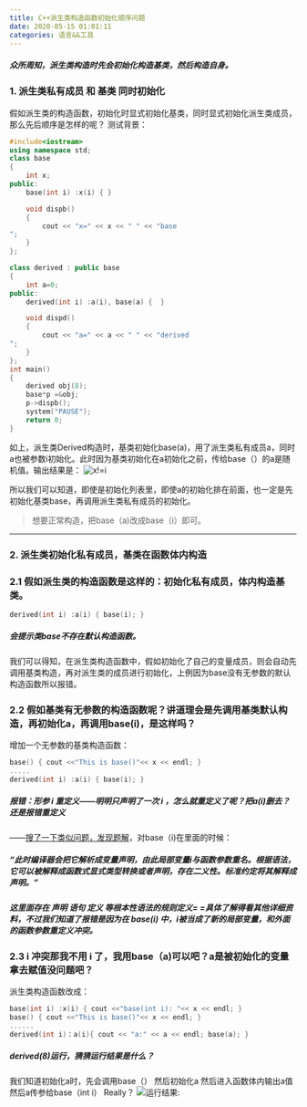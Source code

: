```yaml
---
title: C++派生类构造函数初始化顺序问题
date: 2020-05-15 01:01:11
categories: 语言&&工具
---
```


##### 众所周知，派生类构造时先会初始化构造基类，然后构造自身。
### 1. 派生类私有成员 和 基类 同时初始化
假如派生类的构造函数，初始化时显式初始化基类，同时显式初始化派生类成员，那么先后顺序是怎样的呢？
测试背景：

```cpp
#include<iostream>
using namespace std;
class base
{
	int x;
public:
	base(int i) :x(i) { }

	void dispb()
	{
		cout << "x=" << x << " " << "base
";
	}
};

class derived : public base
{
	int a=0;
public:
	derived(int i) :a(i), base(a) {  }

	void dispd()
	{
		cout << "a=" << a << " " << "derived
";
	}
};
int main()
{
	derived obj(8);
	base*p =&obj;
	p->dispb();
	system("PAUSE");
	return 0;
}
```
 
如上，派生类Derived构造时，基类初始化base(a)，用了派生类私有成员a，同时a也被参数i初始化。此时因为基类初始化在a初始化之前，传给base（）的a是随机值。输出结果是：
![x!=i](https://wx4.sinaimg.cn/mw1024/b8e57787gy1ggtt5j2vutj204p02f3yb.jpg)

所以我们可以知道，即使是初始化列表里，即使a的初始化排在前面，也一定是先初始化基类base，再调用派生类私有成员的初始化。
>想要正常构造，把base（a)改成base（i）即可。
---------------------------
### 2. 派生类初始化私有成员，基类在函数体内构造
### 2.1 假如派生类的构造函数是这样的：初始化私有成员，体内构造基类。
```cpp
derived(int i) :a(i) { base(i); }
```
##### 会提示类base不存在默认构造函数。
我们可以得知，在派生类构造函数中，假如初始化了自己的变量成员，则会自动先调用基类构造，再对派生类的成员进行初始化，上例因为base没有无参数的默认构造函数所以报错。

### 2.2 假如基类有无参数的构造函数呢？讲道理会是先调用基类默认构造，再初始化a，再调用base(i)，是这样吗？
增加一个无参数的基类构造函数：
```cpp
base() { cout <<"This is base()"<< x << endl; }
.....
derived(int i) :a(i) { base(i); }
```
##### 报错：形参 i 重定义——明明只声明了一次 i ，怎么就重定义了呢？把a(i)删去？还是报错重定义
——[搜了一下类似问题，发现题解](https://segmentfault.com/q/1010000014553913)，对base（i)在里面的时候：
##### “此时编译器会把它解析成变量声明，由此局部变量i与函数参数重名。根据语法，它可以被解释成函数式显式类型转换或者声明，存在二义性。标准约定将其解释成声明。”

##### 这里面存在 声明  语句 定义 等根本性语法的规则定义= =具体了解得看其他详细资料，不过我们知道了报错是因为在 base(i) 中，i被当成了新的局部变量，和外面的函数参数重定义冲突。

### 2.3 i 冲突那我不用 i 了，我用base（a)可以吧？a是被初始化的变量拿去赋值没问题吧？
派生类构造函数改成：
```cpp
base(int i) :x(i) { cout <<"base(int i): "<< x << endl; }
base() { cout <<"This is base()"<< x << endl; }
......
derived(int i)：a(i){ cout << "a:" << a << endl; base(a); }
```
##### derived(8)运行，猜猜运行结果是什么？
我们知道初始化a时，先会调用base（）
然后初始化a
然后进入函数体内输出a值
然后a传参给base（int i）
Really？
![运行结果:](https://wx3.sinaimg.cn/mw1024/b8e57787gy1ggtt5j06rmj20mi05hgln.jpg)
